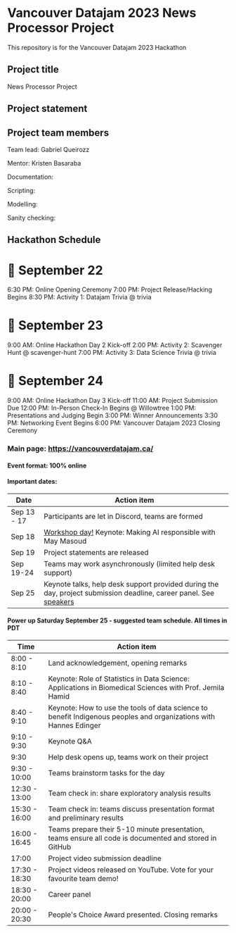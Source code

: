 # Vancouver Datajam 2023 News Processor Project 

This repository is for the Vancouver Datajam 2023 Hackathon

## Project title
News Processor Project 
## Project statement

## Project team members

Team lead:  Gabriel Queirozz

Mentor: Kristen Basaraba

Documentation:

Scripting:

Modelling: 

Sanity checking: 


## Hackathon Schedule
# 📅 September 22

6:30 PM: Online Opening Ceremony
7:00 PM: Project Release/Hacking Begins
8:30 PM: Activity 1: Datajam Trivia @ ⁠trivia

# 📅 September 23

9:00 AM: Online Hackathon Day 2 Kick-off
2:00 PM: Activity 2: Scavenger Hunt @ ⁠scavenger-hunt
7:00 PM: Activity 3: Data Science Trivia @ ⁠trivia

# 📅 September 24

9:00 AM: Online Hackathon Day 3 Kick-off
11:00 AM: Project Submission Due
12:00 PM: In-Person Check-In Begins @ Willowtree
1:00 PM: Presentations and Judging Begin
3:00 PM: Winner Announcements
3:30 PM: Networking Event Begins
6:00 PM: Vancouver Datajam 2023 Closing Ceremony



### Main page: https://vancouverdatajam.ca/
#### Event format: 100% online

#### Important dates: 

|Date | Action item |
| - | - |
|Sep 13 - 17 |Participants are let in Discord, teams are formed|
|Sep 18 |[Workshop day!](https://www.vancouverdatajam.ca/workshops) Keynote: Making AI responsible with May Masoud|
|Sep 19 |Project statements are released|
|Sep 19-24 |Teams may work asynchronously (limited help desk support)|
|Sep 25 |Keynote talks, help desk support provided during the day, project submission deadline, career panel. See [speakers](https://www.vancouverdatajam.ca/speakers)|

#### Power up Saturday September 25 - suggested team schedule. All times in PDT

|Time| Action item|
| - | - |
|8:00 - 8:10| Land acknowledgement, opening remarks |
|8:10 - 8:40| Keynote: Role of Statistics in Data Science: Applications in Biomedical Sciences with Prof. Jemila Hamid | 
|8:40 - 9:10| Keynote: How to use the tools of data science to benefit Indigenous peoples and organizations  with Hannes Edinger |
|9:10 -  9:30| Keynote Q&A |
|9:30 | Help desk opens up, teams work on their project |
|9:30 - 10:00| Teams brainstorm tasks for the day|
|12:30 - 13:00| Team check in: share exploratory analysis results |
|15:30 - 16:00| Team check in: teams discuss presentation format and preliminary results|
|16:00 - 16:45| Teams prepare their 5-10 minute presentation, teams ensure all code is documented and stored in GitHub|
|17:00| Project video submission deadline|
|17:30 - 18:30| Project videos released on YouTube. Vote for your favourite team demo!| 
|18:30 - 20:00 | Career panel|
|20:00 - 20:30 | People's Choice Award presented. Closing remarks|
